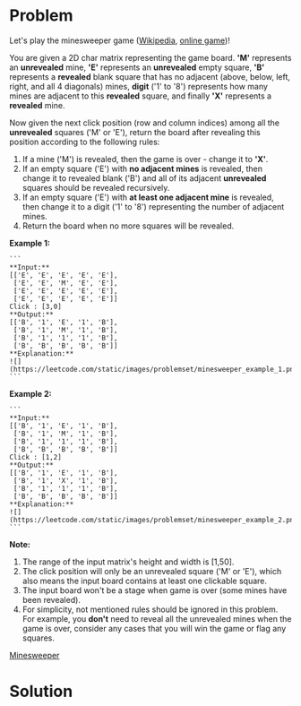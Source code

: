 
# Problem

Let's play the minesweeper game
([Wikipedia](https://en.wikipedia.org/wiki/Minesweeper_(video_game)), [online
game](http://minesweeperonline.com))!

You are given a 2D char matrix representing the game board. **'M'** represents
an **unrevealed** mine, **'E'** represents an **unrevealed** empty square,
**'B'** represents a **revealed** blank square that has no adjacent (above,
below, left, right, and all 4 diagonals) mines, **digit** ('1' to '8')
represents how many mines are adjacent to this **revealed** square, and
finally **'X'** represents a **revealed** mine.

Now given the next click position (row and column indices) among all the
**unrevealed** squares ('M' or 'E'), return the board after revealing this
position according to the following rules:

  1. If a mine ('M') is revealed, then the game is over - change it to **'X'**.
  2. If an empty square ('E') with **no adjacent mines** is revealed, then change it to revealed blank ('B') and all of its adjacent **unrevealed** squares should be revealed recursively.
  3. If an empty square ('E') with **at least one adjacent mine** is revealed, then change it to a digit ('1' to '8') representing the number of adjacent mines.
  4. Return the board when no more squares will be revealed.

**Example 1:**  

    ```
    **Input:** 
    [['E', 'E', 'E', 'E', 'E'],
     ['E', 'E', 'M', 'E', 'E'],
     ['E', 'E', 'E', 'E', 'E'],
     ['E', 'E', 'E', 'E', 'E']]
    Click : [3,0]
    **Output:** 
    [['B', '1', 'E', '1', 'B'],
     ['B', '1', 'M', '1', 'B'],
     ['B', '1', '1', '1', 'B'],
     ['B', 'B', 'B', 'B', 'B']]
    **Explanation:**
    ![](https://leetcode.com/static/images/problemset/minesweeper_example_1.png)
    ```

**Example 2:**  

    ```
    **Input:** 
    [['B', '1', 'E', '1', 'B'],
     ['B', '1', 'M', '1', 'B'],
     ['B', '1', '1', '1', 'B'],
     ['B', 'B', 'B', 'B', 'B']]
    Click : [1,2]
    **Output:** 
    [['B', '1', 'E', '1', 'B'],
     ['B', '1', 'X', '1', 'B'],
     ['B', '1', '1', '1', 'B'],
     ['B', 'B', 'B', 'B', 'B']]
    **Explanation:**
    ![](https://leetcode.com/static/images/problemset/minesweeper_example_2.png)
    ```

**Note:**  

  1. The range of the input matrix's height and width is [1,50].
  2. The click position will only be an unrevealed square ('M' or 'E'), which also means the input board contains at least one clickable square.
  3. The input board won't be a stage when game is over (some mines have been revealed).
  4. For simplicity, not mentioned rules should be ignored in this problem. For example, you **don't** need to reveal all the unrevealed mines when the game is over, consider any cases that you will win the game or flag any squares.



[Minesweeper](https://leetcode.com/problems/minesweeper)

# Solution



